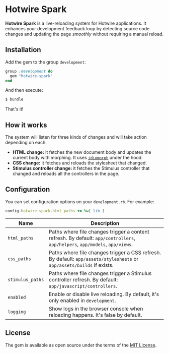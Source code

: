 # Hotwire Spark

**Hotwire Spark** is a live-reloading system for Hotwire applications. It enhances your development feedback loop by detecting source code changes and updating the page *smoothly* without requiring a manual reload.

## Installation

Add the gem to the group `development`:

```ruby
group :development do
  gem "hotwire-spark"
end
```

And then execute:

```bash
$ bundle
```

That's it!

## How it works

The system will listen for three kinds of changes and will take action depending on each:

* **HTML change:** it fetches the new document body and updates the current body with morphing. It uses [`idiomorph`](https://github.com/bigskysoftware/idiomorph) under the hood.
* **CSS change:** it fetches and reloads the stylesheet that changed.
* **Stimulus controller change:** it fetches the Stimulus controller that changed and reloads all the controllers in the page.

## Configuration

You can set configuration options on your `development.rb`. For example:

```ruby
config.hotwire.spark.html_paths += %w[ lib ]
```

| Name             | Description                                                                                                                  |
|------------------|------------------------------------------------------------------------------------------------------------------------------|
| `html_paths`     | Paths where file changes trigger a content refresh. By default: `app/controllers`, `app/helpers`, `app/models`, `app/views`. |
| `css_paths`      | Paths where file changes trigger a CSS refresh. By default: `app/assets/stylesheets` or `app/assets/builds` if exists.       |
| `stimulus_paths` | Paths where file changes trigger a Stimulus controller refresh. By default: `app/javascript/controllers`.                    |
| `enabled`        | Enable or disable live reloading. By default, it's only enabled in `development`.                                            |
| `logging`        | Show logs in the browser console when reloading happens. It's false by default.                                              |

## License

The gem is available as open source under the terms of the [MIT License](https://opensource.org/licenses/MIT).
